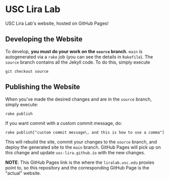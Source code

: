 # USC Lira Lab
USC Lira Lab's website, hosted on GitHub Pages!

## Developing the Website
To develop, **you must do your work on the `source` branch**. `main` is autogenerated via a `rake` job (you can see the details in `Rakefile`). The `source` branch contains all the Jekyll code. To do this, simply execute
```
git checkout source
```

## Publishing the Website
When you've made the desired changes and are in the `source` branch, simply execute:
```
rake publish
```
If you want commit with a custom commit message, do:
```
rake publish["custom commit message\, and this is how to use a comma"]
```

This will rebuild the site, commit your changes to the `source` branch, and deploy the generated site to the `main` branch. GitHub Pages will pick up on this change and update `usc-lira.github.io` with the new changes.

**NOTE**: This GitHub Pages link is the where the `liralab.usc.edu` proxies point to, so this repository and the corresponding GitHub Page is the "actual" website.
